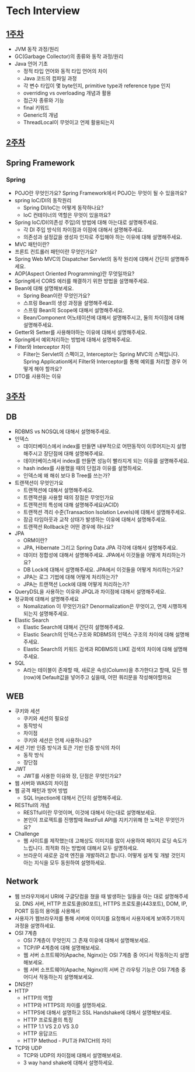 # Tech Interview
## [1주차](https://github.com/ComputerScienceStudy/tech-interview/blob/main/STW/Week1.md)
- JVM 동작 과정/원리
- GC(Garbage Collector)의 종류와 동작 과정/원리
- Java 언어 기초
    - 정적 타입 언어와 동적 타입 언어의 차이
    - Java 코드의 컴파일 과정
    - 각 변수 타입이 몇 byte인지, primitive type과 reference type 인지
    - overriding vs overloading 개념과 활용
    - 접근자 종류와 기능
    - final 키워드
    - Generic의 개념
    - ThreadLocal이 무엇이고 언제 활용되는지

## [2주차](https://github.com/ComputerScienceStudy/tech-interview/blob/main/STW/Week2.md)
## Spring Framework
### Spring
- POJO란 무엇인가요? Spring Framework에서 POJO는 무엇이 될 수 있을까요?
- spring IoC/DI의 동작원리
  - Spring DI/IoC는 어떻게 동작하나요?
  - IoC 컨테이너의 역할은 무엇이 있을까요?
- Spring IoC/DI(의존성 주입)의 방법에 대해 아는대로 설명해주세요.
  - 각 DI 주입 방식의 차이점과 이점에 대해서 설명해주세요.
  - 의존성과 설정값을 생성자 인자로 주입해야 하는 이유에 대해 설명해주세요.
- MVC 패턴이란?
- 프론트 컨트롤러 패턴이란 무엇인가요?
- Spring Web MVC의 Dispatcher Servlet의 동작 원리에 대해서 간단히 설명해주세요.
- AOP(Aspect Oriented Programming)란 무엇일까요?
- Spring에서 CORS 에러를 해결하기 위한 방법을 설명해주세요.
- Bean에 대해 설명해보세요.
  - Spring Bean이란 무엇인가요?
  - 스프링 Bean의 생성 과정을 설명해주세요.
  - 스프링 Bean의 Scope에 대해서 설명해주세요.
  - Bean/Component 어노테이션에 대해서 설명해주시고, 둘의 차이점에 대해 설명해주세요.
- Getter와 Setter를 사용해야하는 이유에 대해서 설명해주세요.
- Spring에서 예외처리하는 방법에 대해서 설명해주세요.
- Filter와 Interceptor 차이
  - Filter는 Servlet의 스펙이고, Interceptor는 Spring MVC의 스펙입니다. Spring Application에서 Filter와 Interceptor를 통해 예외를 처리할 경우 어떻게 해야 할까요?
- DTO를 사용하는 이유

## [3주차](https://github.com/ComputerScienceStudy/tech-interview/blob/main/STW/Week3.md)

## **DB**

- RDBMS vs NOSQL에 대해서 설명해주세요.
- 인덱스
    - 데이터베이스에서 index를 만들면 내부적으로 어떤동작이 이루어지는지 설명해주시고 장단점에 대해 설명해주세요.
    - 데이터베이스에서 index를 만들면 성능이 빨라지게 되는 이유를 설명해주세요.
    - hash index를 사용했을 때의 단점과 이유를 설명하세요.
    - 인덱스에 왜 해쉬 보다 B Tree를 쓰는가?
- 트랜잭션이 무엇인가요
    - 트랜잭션에 대해서 설명해주세요.
    - 트랜잭션을 사용할 때의 장점은 무엇인가요
    - 트랜잭션의 특성에 대해 설명해주세요(ACID)
    - 트랜잭션 격리 수준(Transaction Isolation Levels)에 대해서 설명해주세요.
    - 잠금 타임아웃과 교착 상태가 발생하는 이유에 대해서 설명해주세요.
    - 트랜잭션 Rollback은 어떤 경우에 하나요?
- JPA
    - ORM이란?
    - JPA, Hibernate 그리고 Spring Data JPA 각각에 대해서 설명해주세요.
    - 데이터 정합성에 대해서 설명해주세요. JPA에서 이것들을 어떻게 처리하는가요?
    - DB Lock에 대해서 설명해주세요. JPA에서 이것들을 어떻게 처리하는가요?
    - JPA는 로그 기법에 대해 어떻게 처리하는가?
    - JPA는 트랜잭션 Lock에 대해 어떻게 처리하는가?
- QueryDSL을 사용하는 이유와 JPQL과 차이점에 대해서 설명해주세요.
- 정규화에 대해서 설명해주세요
    - Nomalization 이 무엇인가요? Denormalization은 무엇이고, 언제 시행하게 되는지 설명해주세요.
- Elastic Search
    - Elastic Search에 대해서 간단히 설명해주세요.
    - Elastic Search의 인덱스구조와 RDBMS의 인덱스 구조의 차이에 대해 설명해주세요.
    - Elastic Search의 키워드 검색과 RDBMS의 LIKE 검색의 차이에 대해 설명해주세요.
- SQL
    - A라는 테이블이 존재할 때, 새로운 속성(Column)을 추가한다고 할때, 모든 행(row)에 Default값을 넣어주고 싶을때, 어떤 쿼리문을 작성해야할까요

## **WEB**

- 쿠키와 세션
    - 쿠키와 세션의 필요성
    - 동작방식
    - 차이점
    - 쿠키와 세션은 언제 사용하나요?
- 세션 기반 인증 방식과 토큰 기반 인증 방식의 차이
    - 동작 방식
    - 장단점
- JWT
    - JWT를 사용한 이유와 장, 단점은 무엇인가요?
- 웹 서버와 WAS의 차이점
- 웹 공격 패턴과 방어 방법
    - SQL Injection에 대해서 간단히 설명해주세요.
- RESTful의 개념
    - RESTful이란 무엇이며, 이것에 대해서 아는대로 설명해보세요.
    - 본인이 프로젝트를 진행할때 RestFull API를 지키기위해 한 노력은 무엇인가요?
- Challenge
    - 웹 사이트를 제작했는데 고해상도 이미지를 많이 사용하여 페이지 로딩 속도가 느립니다. 최적화 하는 방법에 대해서 모두 설명하세요.
    - 브라운이 새로운 검색 엔진을 개발하려고 합니다. 어떻게 설계 및 개발 것인지 아는 지식을 모두 동원하여 설명하세요.

## **Network**

- 웹 브라우저에서 URI에 구글닷컴을 쳤을 때 발생하는 일들을 아는 대로 설명해주세요. DNS 서버, HTTP 프로토콜(80포트), HTTPS 프로토콜(443포트), DOM, IP, PORT 등등의 용어를 사용해서
- 사용자가 웹브라우저를 통해 서버에 이미지를 요청해서 사용자에게 보여주기까지 과정을 설명하세요.
- OSI 7계층
    - OSI 7계층이 무엇인지 그 존재 이유에 대해서 설명해보세요.
    - TCP/IP 4계층에 대해 설명해보세요.
    - 웹 서버 소프트웨어(Apache, Nginx)는 OSI 7계층 중 어디서 작동하는지 설명해보세요.
    - 웹 서버 소프트웨어(Apache, Nginx)의 서버 간 라우팅 기능은 OSI 7계층 중 어디서 작동하는지 설명해보세요.
- DNS란?
- HTTP
    - HTTP의 역할
    - HTTP와 HTTPS의 차이를 설명하세요.
    - HTTPS에 대해서 설명하고 SSL Handshake에 대해서 설명해보세요.
    - HTTP 프로토콜의 특징
    - HTTP 1.1 VS 2.0 VS 3.0
    - HTTP 응답코드
    - HTTP Method - PUT과 PATCH의 차이
- TCP와 UDP
    - TCP와 UDP의 차이점에 대해서 설명해보세요.
    - 3 way hand shake에 대해서 설명하세요.
